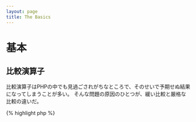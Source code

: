 ```yaml
---
layout: page
title: The Basics
---
```


# 基本

## 比較演算子

比較演算子はPHPの中でも見過ごされがちなところで、そのせいで予期せぬ結果になってしまうことが多い。
そんな問題の原因のひとつが、緩い比較と厳格な比較の違いだ。

{% highlight php %}
<?php
$a = 5;   // 5はinteger型

var_dump($a == 5);       // 値の比較。trueを返す
var_dump($a == '5');     // 値の比較(型は無視)。trueを返す
var_dump($a === 5);      // 型と値の比較(integer vs. integer)。trueを返す
var_dump($a === '5');    // 型と値の比較(integer vs. string)。falseを返す

/**
 * 厳格な比較
 */
if (strpos('testing', 'test')) {    // 'test' は 0 番目の位置にあり、これはboolean型の'false'と見なされる
    // コード...
}

vs.

if (strpos('testing', 'test') !== false) {    // 厳格な比較が行われるので、これは成立する(0 !== false)
    // コード...
}
{% endhighlight %}

* [比較演算子](http://php.net/manual/ja/language.operators.comparison.php)
* [比較の表](http://php.net/manual/ja/types.comparisons.php)

## 条件分岐

### If 文

'if/else'文を関数やクラスの中で使うときにありがちな誤解がある。
そうじゃなかったときにどんな結果になるのかを示すために'else'が必須だと考えることだ。
でも、もしその結果を戻り値に使うのなら'else'は必須じゃない。
だって'return'の時点で関数は終了するんだから、'else'は無意味だ。

{% highlight php %}
<?php
function test($a)
{
    if ($a) {
        return true;
    } else {
        return false;
    }
}

vs.

function test($a)
{
    if ($a) {
        return true;
    }
    return false;    // 別にelseがなくたっていいよね
}
{% endhighlight %}

* [If 文](http://php.net/manual/ja/control-structures.if.php)

### Switch 文

Switch文を使えば、ifとelseifを延々と書き連ねる必要がなくなる。
でも、気をつけないといけないこともある。

- Switch文は値を比較するだけで、型は比較しない(つまり、'=='で比較してるってこと)
- マッチする条件が見つかるまで、すべてのcaseを順に評価する。マッチするものがない場合、もしdefaultが定義されていればそれを使う
- 'break'がなければそのまま次のcaseに進み、breakかreturnに達するまで止まらない
- 関数の中で'return'を使うときは'break'は不要だ。その時点で関数を終了する

{% highlight php %}
<?php
$answer = test(2);    // 'case 2'のコードと'case 3'のコードを両方実行する

function test($a)
{
    switch ($a) {
        case 1:
            // コード...
            break;             // breakでswitch文を抜ける
        case 2:
            // コード...        // breakしてないので'case 3'の評価に進む
        case 3:
            // コード...
            return $result;    // 関数の中で'return'すると、ここで関数を抜ける
        default:
            // コード...
            return $error;
    }
}
{% endhighlight %}

* [Switch 文](http://php.net/manual/ja/control-structures.switch.php)
* [PHP switch](http://phpswitch.com/)

## グローバル名前空間

名前空間を使っていると、組み込みのメソッドを実行するつもりが間違って違うスコープのメソッドを実行してしまうことがある。
これを修正するには、メソッド名の先頭にバックスラッシュをつけてグローバル名前空間を指定する。

{% highlight php %}
<?php
namespace phptherightway;

function fopen()
{
    $file = \fopen();    // ここで定義している関数が組み込みの関数名と重複しているので、
                         // グローバルなほうを実行するには"\"を追加する
}

function array()
{
    $iterator = new \ArrayIterator();    // ArrayIteratorは組み込みのクラスである。バックスラッシュをつけずに使うと、
                                         // この名前空間のスコープでクラスを探してしまう。
}
{% endhighlight %}

* [グローバル空間](http://php.net/manual/ja/language.namespaces.global.php)
* [グローバルに関するルール](http://php.net/manual/ja/userlandnaming.rules.php)

## 文字列

### 連結

- 一行がある一定の長さ (目安は120文字) を超える場合は複数行に分けて連結する
- 可読性を考えると、代入演算子でつなげるよりも連結演算子を使ったほうがよい
- 同じ変数のスコープ内ではあるが、連結演算子で次の行に移るときはインデントする


{% highlight php %}
<?php
$a  = 'Multi-line example';    // 連結代入演算子 (.=)
$a .= "\n";
$a .= 'of what not to do';

vs.

$a = 'Multi-line example'      // 連結演算子 (.)
    . "\n"                     // 改行してインデント
    . 'of what to do';
{% endhighlight %}

* [文字列演算子](http://php.net/manual/ja/language.operators.string.php)

### 文字列型

文字列型は、PHPの中ではあまりばらつきがないものだ。
このセクションでは、文字列型のちょっとした違いやその利点そして利用法を紹介しよう。

#### シングルクォート

シングルクォートは文字列を表す一番シンプルな方法で、たいていの場合は一番高速だ。
高速になる理由は、PHPが文字列をパースしない(つまり、変数の展開をしない)ことだ。
シングルクォートを使うのに適しているのは、こんな場面だ。

- パースする必要がない文字列
- 変数の内容をプレーンなテキストで表す

{% highlight php %}
<?php
echo 'This is my string, look at how pretty it is.';    // 単純な文字列で、パースする必要がない

/**
 * 出力は、
 *
 * This is my string, look at how pretty it is.
 */
{% endhighlight %}

* [シングルクォート](http://www.php.net/manual/ja/language.types.string.php#language.types.string.syntax.single)

#### ダブルクォート

ダブルクォートは、文字列界におけるスイスアーミーナイフだ。
でも、文字列をパースするぶんだけ速度が落ちる。ダブルクォートを使うのに適しているのは、こんな場面だ。

- エスケープした文字列
- プレーンなテキストの中に変数が埋め込まれた文字列
- 複数行をひとまとめにして可読性を上げたい場合

{% highlight php %}
<?php
echo 'phptherightway\'s is ' . $adjective . '.'     // シングルクォートを使った例。複数の要素を連結し、
    . "\n"                                          // 変数の埋め込みやエスケープを使っている
    . 'I love learning' . $code . '!';

vs.

echo "phptherightway's is $adjective.\n I love learning $code!"  // ダブルクォートを使えば、別々の要素に分けずに
                                                                 // ひとまとめにできる
{% endhighlight %}

ダブルクォートで囲んだ文字列に変数を含むとき、変数とそれ以外の文字がつながってしまうこともよくある。
そうなってしまえばPHPが変数をパースできなくなる。どこまでが変数でどこからが普通の文字列かがわからなくなるからだ。
この問題を解決するには、変数の部分を波括弧で囲めばよい。

{% highlight php %}
<?php
$juice = 'plum';
echo "I drank some juice made of $juices";    // $juiceがパースできない

vs.

$juice = 'plum';
echo "I drank some juice made of {$juice}s";    // これで、変数は$juiceだとわかる

/**
 * 配列などの場合も波括弧で囲む
 */

$juice = array('apple', 'orange', 'juice');
echo "I drank some juice made of {$juice[1]}s";   // これで、$juice[1]がパースできる
{% endhighlight %}

* [ダブルクォート](http://www.php.net/manual/ja/language.types.string.php#language.types.string.syntax.double)

#### Nowdoc 構文

NowdocはPHP 5.3で導入された構文で、内部的にはシングルクォートと同じような動きをする。
複数行にまたがる文字列を、連結演算子なしで表すのに適している。

{% highlight php %}
<?php
$str = <<<'EOD'             // 最初は <<<
Example of string
spanning multiple lines
using nowdoc syntax.
$a does not parse.
EOD;                        // 終了文字列はそれ単体でひとつの行に書く。また行頭に書かないといけない

/**
 * 出力は、
 *
 * Example of string
 * spanning multiple lines
 * using nowdoc syntax.
 * $a does not parse.
 */
{% endhighlight %}

* [Nowdoc](http://www.php.net/manual/ja/language.types.string.php#language.types.string.syntax.nowdoc)

#### ヒアドキュメント構文

ヒアドキュメントは、内部的にはダブルクォートと同じような動きをする。
複数行にまたがる文字列を、連結演算子なしで表すのに適している。

{% highlight php %}
<?php
$a = 'Variables';

$str = <<<'EOD'             // 最初は <<<
Example of string
spanning multiple lines
using nowdoc syntax.
$a are parsed.
EOD;                        // 終了文字列はそれ単体でひとつの行に書く。また行頭に書かないといけない

/**
 * 出力は、
 *
 * Example of string
 * spanning multiple lines
 * using nowdoc syntax.
 * Variables are parsed.
 */
{% endhighlight %}

*[ヒアドキュメント](http://www.php.net/manual/ja/language.types.string.php#language.types.string.syntax.heredoc)

## 三項演算子

三項演算子を使えばコードを短くできるが、必要以上に使いすぎていることが多い。
三項演算子をネストさせることもできるけれど、それぞれ別の行にしたほうが読みやすくなる。

{% highlight php %}
<?php
$a = 5;
echo ($a == 5) ? 'yay' : 'nay';

vs.

// 三項演算子をネストしてみた
$b = 10;
echo ($a) ? ($a == 5) ? 'yay' : 'nay' : ($b == 10) ? 'excessive' : ':(';    // やりすぎ。もはや読めない :-(
{% endhighlight %}

三項演算子には制約もあって、値を 'return' することができない。

{% highlight php %}
<?php
$a = 5;
echo ($a == 5) ? return true : return false;    // この例はエラーになる
{% endhighlight %}

* [三項演算子](http://php.net/manual/en/language.operators.comparison.php)

## 変数の宣言

コードをより「きれい」にするために、変数を宣言してよりわかりやすい名前をつけたくなることがよくある。
実際のところこれは、スクリプト内でメモリを二倍消費していることになる。
次の例で考えてみよう。仮にこの文字列が1MBぶんのデータを含んでいたとすると、
変数をコピーすれば実行時のメモリ消費量が2MBになってしまう。

{% highlight php %}
<?php
$about = 'A very long string of text';    // メモリを2MB消費する
echo $about;

vs.

echo 'A very long string of text';        // メモリの消費は1MBだけ
{% endhighlight %}

* [パフォーマンス改善のヒント](https://developers.google.com/speed/articles/optimizing-php)
